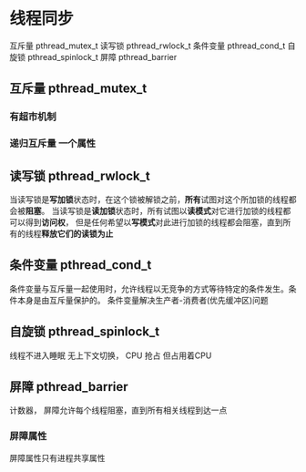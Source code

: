 # 线程同步
互斥量 pthread_mutex_t
读写锁 pthread_rwlock_t
条件变量 pthread_cond_t
自旋锁 pthread_spinlock_t
屏障 pthread_barrier
## 互斥量 pthread_mutex_t
### 有超市机制
### 递归互斥量 一个属性

## 读写锁 pthread_rwlock_t
当读写锁是**写加锁**状态时，在这个锁被解锁之前，**所有**试图对这个所加锁的线程都会被**阻塞**。
当读写锁是**读加锁**状态时，所有试图以**读模式**对它进行加锁的线程都可以得到**访问权**，
但是任何希望以**写模式**对此进行加锁的线程都会阻塞，直到所有的线程**释放它们的读锁为止**

## 条件变量 pthread_cond_t
条件变量与互斥量一起使用时，允许线程以无竞争的方式等待特定的条件发生。条件本身是由互斥量保护的。
条件变量解决生产者-消费者(优先缓冲区)问题

## 自旋锁 pthread_spinlock_t
线程不进入睡眠 无上下文切换， CPU 抢占
但占用着CPU

## 屏障 pthread_barrier
计数器， 屏障允许每个线程阻塞，直到所有相关线程到达一点
### 屏障属性
屏障属性只有进程共享属性